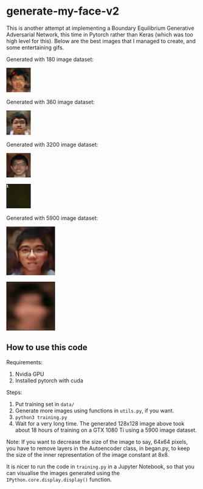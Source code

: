 # generate-my-face-v2
This is another attempt at implementing a Boundary Equilibrium Generative Adversarial Network, this time in Pytorch rather than Keras (which was too high level for this). Below are the best images that I managed to create, and some entertaining gifs.

Generated with 180 image dataset:

![alt text](https://github.com/tanhanliang/generate-my-face-v2/raw/master/cool/generated330.png)

Generated with 360 image dataset:

![alt text](https://github.com/tanhanliang/generate-my-face-v2/raw/master/cool/generated-img280.png)

Generated with 3200 image dataset:

![alt text](https://github.com/tanhanliang/generate-my-face-v2/raw/master/cool/generated-img395.png)

![](https://github.com/tanhanliang/generate-my-face-v2/raw/master/cool/3k-dataset-64x64.gif)

Generated with 5900 image dataset:

![alt text](https://github.com/tanhanliang/generate-my-face-v2/raw/master/cool/generated-img219.png)

![](https://github.com/tanhanliang/generate-my-face-v2/raw/master/cool/6k-dataset-128x128.gif)


## How to use this code
Requirements: 
1) Nvidia GPU
2) Installed pytorch with cuda

Steps:
1) Put training set in `data/`
2) Generate more images using functions in `utils.py`, if you want.
3) `python3 training.py`
4) Wait for a very long time. The generated 128x128 image above took about 18 hours of training on a GTX 1080 Ti using a 5900 image dataset.

Note: If you want to decrease the size of the image to say, 64x64 pixels, you have to remove layers in the Autoencoder class, in began.py, to keep the size of the inner representation of the image constant at 8x8.

It is nicer to run the code in `training.py` in a Jupyter Notebook, so that you can visualise the images generated using the `IPython.core.display.display()` function.
